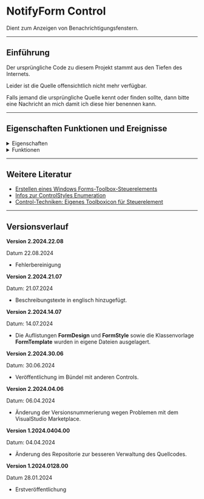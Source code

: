 # NotifyForm Control

Dient zum Anzeigen von Benachrichtigungsfenstern.

---

## Einführung

Der ursprüngliche Code zu diesem Projekt stammt aus den Tiefen des Internets.

Leider ist die Quelle offensichtlich nicht mehr verfügbar.

Falls jemand die ursprüngliche Quelle kennt oder finden sollte, dann bitte eine Nachricht an mich damit ich diese hier benennen kann.

---

## Eigenschaften Funktionen und Ereignisse

<details>
<summary>Eigenschaften</summary>

-  **Design** - Helles, Farbiges oder Dunkles Design des Fensters
-  **Style** - Style des Fensters als Infofenster, Fragefenster, Fehlerfenster oder Hinweisfenster
-  **ShowTime** - Anzeigezeit des Fensters bis zum automatischem schließen in Millisekunden
-  **Title** - Text der Titelzeile
-  **Message** - Mitteilungstext

</details>

<details> 
<summary>Funktionen</summary>

-  **Show** - Zeigt das Fenster an

</details>

---

## Weitere Literatur

- [Erstellen eines Windows Forms-Toolbox-Steuerelements](https://docs.microsoft.com/de-de/visualstudio/extensibility/creating-a-windows-forms-toolbox-control?view=vs-2022)
- [Infos zur ControlStyles Enumeration](https://learn.microsoft.com/de-de/dotnet/api/system.windows.forms.controlstyles?redirectedfrom=MSDN&view=netframework-4.7.2)
- [Control-Techniken: Eigenes Toolboxicon für Steuerelement](https://www.vb-paradise.de/index.php/Thread/123746-Control-Techniken-Eigenes-Toolboxicon-f%C3%BCr-Steuerelement/)

---

## Versionsverlauf

**Version 2.2024.22.08**

Datum 22.08.2024

- Fehlerbereinigung

**Version 2.2024.21.07**

Datum: 21.07.2024

- Beschreibungstexte in englisch hinzugefügt.

**Version 2.2024.14.07**

Datum: 14.07.2024

- Die Auflistungen **FormDesign** und **FormStyle** sowie die Klassenvorlage **FormTemplate** wurden in eigene Dateien ausgelagert.

**Version 2.2024.30.06**

Datum: 30.06.2024

- Veröffentlichung im Bündel mit anderen Controls.

**Version 2.2024.04.06**

Datum: 06.04.2024

- Änderung der Versionsnummerierung wegen Problemen mit dem VisualStudio Marketplace.

**Version 1.2024.0404.00**

Datum: 04.04.2024

- Änderung des Repositorie zur besseren Verwaltung des Quellcodes.

**Version 1.2024.0128.00**

Datum 28.01.2024
 
- Erstveröffentlichung
